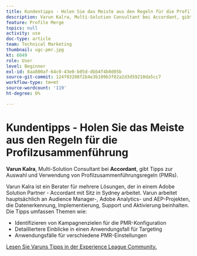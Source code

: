 ```yaml
---
title: Kundentipps - Holen Sie das Meiste aus den Regeln für die Profilzusammenführung
description: Varun Kalra, Multi-Solution Consultant bei Accordant, gibt Tipps zur Auswahl und Verwendung von Profil-Zusammenführungsregeln (PMRs).
feature: Profile Merge
topics: null
activity: use
doc-type: article
team: Technical Marketing
thumbnail: ugc-pmr.jpg
kt: 6049
role: User
level: Beginner
exl-id: 8aa800af-64c0-43e0-b05d-dbb4f4b0d05b
source-git-commit: 124f03208f2b4e3b109b3f02a2d3d59210da5cc7
workflow-type: tm+mt
source-wordcount: '119'
ht-degree: 0%

---
```


# Kundentipps - Holen Sie das Meiste aus den Regeln für die Profilzusammenführung

**Varun Kalra**, Multi-Solution Consultant bei **Accordant**, gibt Tipps zur Auswahl und Verwendung von Profilzusammenführungsregeln (PMRs).

Varun Kalra ist ein Berater für mehrere Lösungen, der in einem Adobe Solution Partner - Accordant mit Sitz in Sydney arbeitet. Varun arbeitet hauptsächlich an Audience Manager-, Adobe Analytics- und AEP-Projekten, die Datenerkennung, Implementierung, Support und Aktivierung beinhalten. Die Tipps umfassen Themen wie:

* Identifizieren von Kampagnenzielen für die PMR-Konfiguration
* Detailliertere Einblicke in einen Anwendungsfall für Targeting
* Anwendungsfälle für verschiedene PMR-Einstellungen

[Lesen Sie Varuns Tipps in der Experience League Community.](https://experienceleaguecommunities.adobe.com/t5/adobe-audience-manager-blogs/getting-the-most-out-of-profile-merge-rules-tips-tricks-and/ba-p/372248?profile.language=de)
